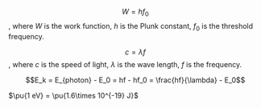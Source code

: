 $$W = hf_0$$, where $W$ is the work function, $h$ is the Plunk constant, $f_0$ is the threshold frequency. 

$$c = \lambda f$$, where $c$ is the speed of light, $\lambda$ is the wave length, $f$ is the frequency. 

$$E_k = E_{photon} - E_0 = hf - hf_0 = \frac{hf}{\lambda} - E_0$$

$\pu{1 eV} = \pu{1.6\times 10^{-19} J}$
